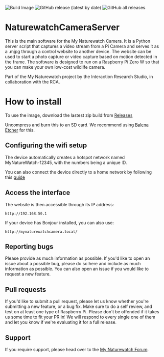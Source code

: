 ![Build Image](https://github.com/interactionresearchstudio/NaturewatchCameraServer/workflows/Build%20Image/badge.svg)
![GitHub release (latest by date)](https://img.shields.io/github/v/release/interactionresearchstudio/NaturewatchCameraServer)
![GitHub all releases](https://img.shields.io/github/downloads/interactionresearchstudio/NaturewatchCameraServer/total)

# NaturewatchCameraServer

This is the main software for the My Naturewatch Camera. It is a Python server
script that captures a video stream from a Pi Camera and serves it as a .mjpg
through a control website to another device. The website can be used to start
a photo capture or video capture based on motion detected in the frame. The
software is designed to run on a Raspberry Pi Zero W so that you can make your
own low-cost wildlife camera.

Part of the My Naturewatch project by the Interaction Research Studio, in collaboration with the RCA.

# How to install

To use the image, download the lastest zip build from [Releases](https://github.com/interactionresearchstudio/NaturewatchCameraServer/releases)

Uncompress and burn this to an SD card. We recommend using [Balena Etcher](https://www.balena.io/etcher/) for this.

## Configuring the wifi setup

The device automatically creates a hotspot network named MyNatureWatch-12345, with the numbers being a unique ID.

You can also connect the device directly to a home network by following this [guide](https://mynaturewatch.net/instructions-homenetwork)

## Access the interface

The website is then accessible through its IP address:

	http://192.168.50.1

If your device has Bonjour installed, you can also use:

	http://mynaturewatchcamera.local/


## Reporting bugs

Please provide as much information as possible. If you'd like to open an issue about a
possible bug, please do so here and include as much information as possible. You can
also open an issue if you would like to request a new feature.

## Pull requests

If you'd like to submit a pull request, please let us know whether you're submitting a
new feature, or a bug fix. Make sure to do a self review, and test on at least one type
of Raspberry Pi. Please don't be offended if it takes us some time to fit your PR in!
We will respond to every single one of them and let you know if we're evaluating it for
a full release.

## Support

If you require support, please head over to the [My Naturewatch Forum](https://mynaturewatch.net/forum).
